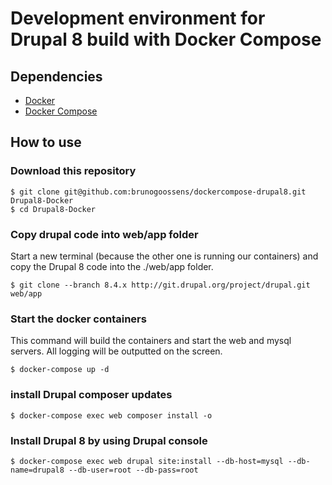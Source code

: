 # Development environment for Drupal 8 build with Docker Compose

## Dependencies

* [Docker](https://www.docker.com/)
* [Docker Compose](https://docs.docker.com/compose/install/)

## How to use

### Download this repository

	$ git clone git@github.com:brunogoossens/dockercompose-drupal8.git Drupal8-Docker
	$ cd Drupal8-Docker

### Copy drupal code into web/app folder

Start a new terminal (because the other one is running our containers) and copy the Drupal 8 code into the ./web/app folder.

	$ git clone --branch 8.4.x http://git.drupal.org/project/drupal.git web/app

### Start the docker containers

This command will build the containers and start the web and mysql servers. All logging will be outputted on the screen.

	$ docker-compose up -d

### install Drupal composer updates

	$ docker-compose exec web composer install -o

### Install Drupal 8 by using Drupal console

	$ docker-compose exec web drupal site:install --db-host=mysql --db-name=drupal8 --db-user=root --db-pass=root

